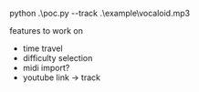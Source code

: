 python .\poc.py --track .\example\vocaloid.mp3

features to work on
- time travel
- difficulty selection
- midi import?
- youtube link -> track